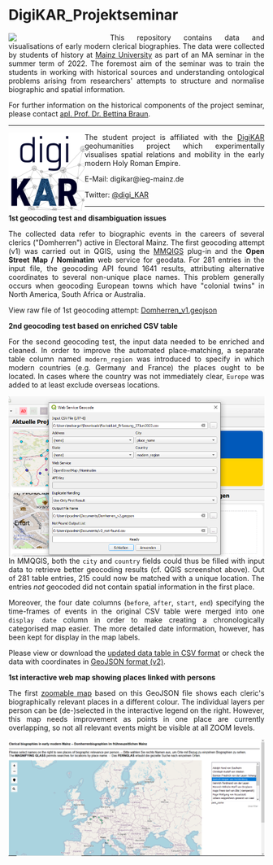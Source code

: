 # DigiKAR_Projektseminar

<img src="https://upload.wikimedia.org/wikipedia/commons/8/8a/Johannes_Gutenberg-Universit%C3%A4t_Mainz_logo.svg" width="200px" padding="10px" align="left"/> 
<p align="justify">This repository contains data and visualisations of early modern clerical biographies. The data were collected by students of history at <a href="https://www.uni-mainz.de/eng/">Mainz University</a> as part of an MA seminar in the summer term of 2022. The foremost aim of the seminar was to train the students in working with historical sources and understanding ontological problems arising from researchers' attempts to structure and normalise biographic and spatial information.</p>

<p align="justify">For further information on the historical components of the project seminar, please contact <a href="https://neueregeschichte.uni-mainz.de/mitarbeiter/apl-prof-dr-bettina-braun/">apl. Prof. Dr. Bettina Braun</a>.</p>

<hr>

<img src="./Logos_DigiKAR/DigiKAR_logo-small.png" width="150px" padding="10px" align="left"/> 
<p align="justify">The student project is affiliated with the <a href="https://digikar.eu/">DigiKAR</a> geohumanities project which experimentally visualises spatial relations and mobility in the early modern Holy Roman Empire.</p>

<p>E-Mail: digikar@ieg-mainz.de</p>
<p>Twitter: <a href="https://mobile.twitter.com/digi_kar">@digi_KAR</a></p>

<hr>

<hr2><strong>1st geocoding test and disambiguation issues</strong></hr2>

<p align="justify">The collected data refer to biographic events in the careers of several clerics ("Domherren") active in Electoral Mainz. The first geocoding attempt (v1) was carried out in QGIS, using the <a href="https://plugins.qgis.org/plugins/mmqgis/">MMQIGS</a> plug-in and the <strong>Open Street Map / Nominatim</strong> web service for geodata. For 281 entries in the input file, the geocoding API found 1641 results, attributing alternative coordinates to several non-unique place names. This problem generally occurs when geocoding European towns which have "colonial twins" in North America, South Africa or Australia.</p>

View raw file of 1st geocoding attempt: <a href="./GeoJSON%20layers/Domherren_v1_new.geojson">Domherren_v1.geojson</a>

<hr2><strong>2nd geocoding test based on enriched CSV table</strong></hr2>

<p align="justify">For the second geocoding test, the input data needed to be enriched and cleaned. In order to improve the automated place-matching, a separate table column named <code>modern_region</code> was introduced to specify in which modern countries (e.g. Germany and France) the places ought to be located. In cases where the country was not immediately clear, <code>Europe</code> was added to at least exclude overseas locations.</p> 

<img src="./images/MMQGIS_geocoding-settings.png" align="left" padding="15px" width="630px"/> 
<p align="justify">In MMQGIS, both the <code>city</code> and <code>country</code> fields could thus be filled with input data to retrieve better geocoding results (cf. QGIS screenshot above). Out of 281 table entries, 215 could now be matched with a unique location. The entries <em>not</em> geocoded did not contain spatial information in the first place.</p>

<p align="justify">Moreover, the four date columns (<code>before</code>, <code>after</code>, <code>start</code>, <code>end</code>) specifying the time-frames of events in the original CSV table were merged into one <code>display date</code> column in order to make creating a chronologically categorised map easier. The more detailed date information, however, has been kept for display in the map labels.</p>

<p align="justify">Please view or download the <a href="./CSV%20tables/FactoidList_27Juni2022_enriched.csv">updated data table in CSV format</a> or check the data with coordinates in <a href="./GeoJSON%20layers/Domherren_v2.geojson">GeoJSON format (v2)</a>.</p>

<hr2><strong>1st interactive web map showing places linked with persons</strong></hr2>

<p align="justify">The first <a href="https://ieg-dhr.github.io/DigiKAR_Projektseminar/qgis2web_Domherren_v2/index.html">zoomable map</a> based on this GeoJSON file shows each cleric's biographically relevant places in a different colour. The individual layers per person can be (de-)selected in the interactive legend on the right. However, this map needs improvement as points in one place are currently overlapping, so not all relevant events might be visible at all ZOOM levels.</p>

<a href="https://ieg-dhr.github.io/DigiKAR_Projektseminar/qgis2web_Domherren_v2/index.html"><img src="./images/Domherren_v2_map-screenshot.png" width="630px" padding="10px" align="center"/></a>


 



